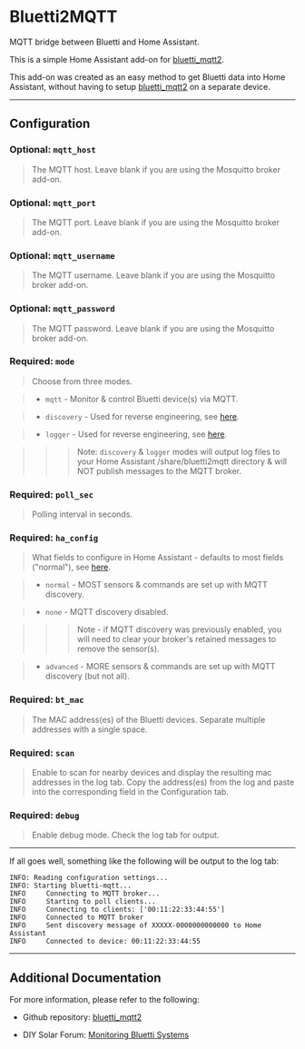 # Bluetti2MQTT

MQTT bridge between Bluetti and Home Assistant.

This is a simple Home Assistant add-on for [bluetti_mqtt2](https://github.com/GHCMIS/bluetti_mqtt2).

This add-on was created as an easy method to get Bluetti data into Home Assistant, without having to setup [bluetti_mqtt2](https://github.com/GHCMIS/bluetti_mqtt2) on a separate device.

___

## Configuration

### Optional: `mqtt_host`

> The MQTT host.  Leave blank if you are using the Mosquitto broker add-on.

### Optional: `mqtt_port`

> The MQTT port.  Leave blank if you are using the Mosquitto broker add-on.

### Optional: `mqtt_username`

> The MQTT username.  Leave blank if you are using the Mosquitto broker add-on.

### Optional: `mqtt_password`

> The MQTT password.  Leave blank if you are using the Mosquitto broker add-on.

### Required: `mode`

> Choose from three modes.

> - `mqtt` - Monitor & control Bluetti device(s) via MQTT.

> - `discovery` - Used for reverse engineering, see [here](https://github.com/GHCMIS/bluetti_mqtt2#reverse-engineering).

> - `logger` - Used for reverse engineering, see [here](https://github.com/GHCMIS/bluetti_mqtt2#reverse-engineering).

>>> Note: `discovery` & `logger` modes will output log files to your Home Assistant /share/bluetti2mqtt directory & will NOT publish messages to the MQTT broker.

### Required: `poll_sec`

> Polling interval in seconds.

### Required: `ha_config`

> What fields to configure in Home Assistant - defaults to most fields ("normal"), see [here](https://github.com/GHCMIS/bluetti_mqtt2#home-assistant-integration).

> - `normal` - MOST sensors & commands are set up with MQTT discovery.

> - `none` - MQTT discovery disabled.

>>> Note - if MQTT discovery was previously enabled, you will need to clear your broker's retained messages to remove the sensor(s).

> - `advanced` - MORE sensors & commands are set up with MQTT discovery (but not all).

### Required: `bt_mac`

> The MAC address(es) of the Bluetti devices.  Separate multiple addresses with a single space.

### Required: `scan`

> Enable to scan for nearby devices and display the resulting mac addresses in the log tab.  Copy the address(es) from the log and paste into the corresponding field in the Configuration tab.

### Required: `debug`

> Enable debug mode.  Check the log tab for output.


___

If all goes well, something like the following will be output to the log tab:

```
INFO: Reading configuration settings...
INFO: Starting bluetti-mqtt...
INFO     Connecting to MQTT broker...
INFO     Starting to poll clients...
INFO     Connecting to clients: ['00:11:22:33:44:55']
INFO     Connected to MQTT broker
INFO     Sent discovery message of XXXXX-0000000000000 to Home Assistant
INFO     Connected to device: 00:11:22:33:44:55
```
___

## Additional Documentation

For more information, please refer to the following:

- Github repository: [bluetti_mqtt2](https://github.com/GHCMIS/bluetti_mqtt2)

- DIY Solar Forum: [Monitoring Bluetti Systems](https://diysolarforum.com/threads/monitoring-bluetti-systems.37870/)
